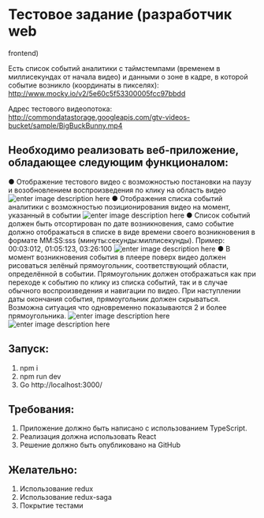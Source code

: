 
# Тестовое задание (разработчик web
frontend)

Есть список событий аналитики с таймстемпами (временем в миллисекундах от начала видео) и данными о зоне в кадре, в которой событие возникло (координаты в пикселях):
http://www.mocky.io/v2/5e60c5f53300005fcc97bbdd

Адрес тестового видеопотока:
http://commondatastorage.googleapis.com/gtv-videos-bucket/sample/BigBuckBunny.mp4

## Необходимо реализовать веб-приложение, обладающее следующим функционалом:
● Отображение тестового видео с возможностью постановки на паузу и возобновлением
воспроизведения по клику на область видео
![enter image description here](https://i.imgur.com/l7Jviwy.png)
● Отображения списка событий аналитики с возможностью позиционирования видео на момент,
указанный в событии
![enter image description here](https://i.imgur.com/g4zbsSU.png)
● Список событий должен быть отсортирован по дате возникновения, само событие должно
отображаться в списке в виде времени своего возникновения в формате MM:SS:sss
(минуты:секунды:миллисекунды). Пример: 00:03:012, 01:05:123, 03:26:100
![enter image description here](https://i.imgur.com/FLWHEkv.png)
● В момент возникновения события в плеере поверх видео должен рисоваться зелёный прямоугольник,
соответствующий области, определённой в событии. Прямоугольник должен отображаться как при
переходе к событию по клику из списка событий, так и в случае обычного воспроизведения и
навигации по видео. При наступлении даты окончания события, прямоугольник должен скрываться.
Возможна ситуация что одновременно показываются 2 и более прямоугольника.
![enter image description here](https://i.imgur.com/j9kbHye.png)
![enter image description here](https://i.imgur.com/Vj5Ys2G.png)
## Запуск:
1. npm i
2. npm run dev
3. Go http://localhost:3000/

## Требования:
1. Приложение должно быть написано с использованием TypeScript.
2. Реализация должна использовать React
3. Решение должно быть опубликовано на GitHub
## Желательно:
1. Использование redux
2. Использование redux-saga
3. Покрытие тестами
